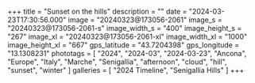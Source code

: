 +++
title = "Sunset on the hills"
description = ""
date = "2024-03-23T17:30:56.000"
image = "20240323@173056-2061"
image_s = "20240323@173056-2061-s"
image_width_s = "400"
image_height_s = "267"
image_xl = "20240323@173056-2061-xl"
image_width_xl = "1000"
image_height_xl = "667"
gps_latitude = "43.7204398"
gps_longitude = "13.1308231"
phototags = [ "2024", "2024-03", "2024-03-23", "Ancona", "Europe", "Italy", "Marche", "Senigallia", "afternoon", "cloud", "hill", "sunset", "winter" ]
galleries = [ "2024 Timeline", "Senigallia Hills" ]
+++
